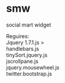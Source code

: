 smw
===

social mart widget

Reguires:  <br/> 
Jquery 1.7.1.js > <br/>
handlebars.js<br/>
tinySort.jquery.js<br/>
jscrollpane.js<br/>
jquery.mousewheel.js<br/>
twitter.bootstrap.js<br/>

